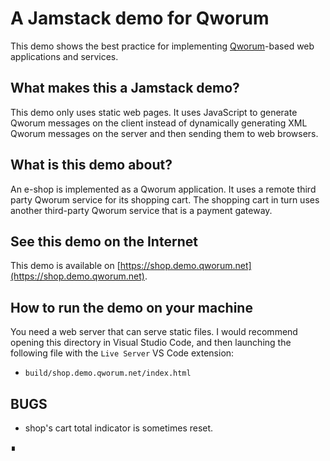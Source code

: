 # A Jamstack demo for Qworum

This demo shows the best practice for implementing [Qworum](https://qworum.net)-based web applications and services.

## What makes this a Jamstack demo?

This demo only uses static web pages.
It uses JavaScript to generate Qworum messages on the client
instead of dynamically generating XML Qworum messages on the server and then sending them to web browsers.

## What is this demo about?

An e-shop is implemented as a Qworum application. It uses a remote third party Qworum service for its shopping cart. The shopping cart in turn uses another third-party Qworum service that is a payment gateway.

## See this demo on the Internet

This demo is available on [https://shop.demo.qworum.net](https://shop.demo.qworum.net).

## How to run the demo on your machine

You need a web server that can serve static files. I would recommend opening this directory in Visual Studio Code, 
and then launching the following file with the `Live Server` VS Code extension:

- `build/shop.demo.qworum.net/index.html`

## BUGS

- shop's cart total indicator is sometimes reset.

∎
